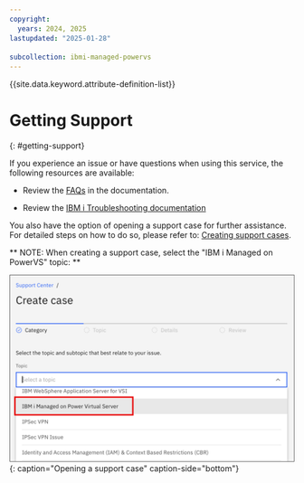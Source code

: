 ```yaml
---
copyright:
  years: 2024, 2025
lastupdated: "2025-01-28"

subcollection: ibmi-managed-powervs
---
```


{{site.data.keyword.attribute-definition-list}}

# Getting Support
{: #getting-support}

If you experience an issue or have questions when using this service, the following resources are available: 

- Review the [FAQs](/docs/ibmi-managed-powervs?topic=ibmi-managed-powervs-faqs) in the documentation.

- Review the [IBM i Troubleshooting documentation](https://www.ibm.com/docs/en/i/7.5?topic=troubleshooting)

You also have the option of opening a support case for further assistance. For detailed steps on how to do so, please refer to: [Creating support cases](/docs/get-support?topic=get-support-open-case). 

** NOTE: When creating a support case, select the "IBM i Managed on PowerVS" topic: **

![](./assets/support-case-topic.png){: caption="Opening a support case" caption-side="bottom"}
